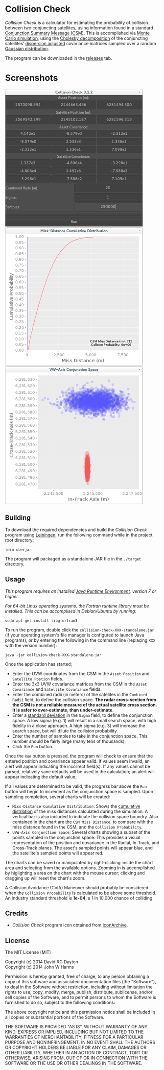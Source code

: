 # Collision Check

*Collision Check* is a calculator for estimating the probability of collision
between two conjuncting satellites, using information found in a standard
[Conjunction Summary Message (CSM)](https://www.space-track.org/documents/CSM_Guide.pdf).
This is accomplished via
[Monte Carlo simulation](http://en.wikipedia.org/wiki/Monte_Carlo_method),
using the
[Cholesky decomposition](http://en.wikipedia.org/wiki/Cholesky_decomposition)
of the conjuncting satellites'
[dispersion adjusted](http://en.wikipedia.org/wiki/Standard_deviation)
covariance matrices sampled over a random
[Gaussian distribution](http://en.wikipedia.org/wiki/Normal_distribution).

The program can be downloaded in the
[releases](https://github.com/david-rc-dayton/collision-check/releases) tab.

# Screenshots

![calculator](https://raw.githubusercontent.com/david-rc-dayton/collision-check/master/screenshots/calculator_screenshot.png)
![cdf](https://raw.githubusercontent.com/david-rc-dayton/collision-check/master/screenshots/cdf_screenshot.png)
![scatter](https://raw.githubusercontent.com/david-rc-dayton/collision-check/master/screenshots/scatter_screenshot.png)


## Building

To download the required dependencies and build the *Collision Check* program
using [Leiningen](http://leiningen.org/), run the following command while in
the project root directory:

    lein uberjar

The program will packaged as a standalone JAR file in the `./target` directory.

## Usage

*This program requires an installed
[Java Runtime Environment](http://www.oracle.com/technetwork/java/javase/downloads/index.html),
version 7 or higher.*

*For 64-bit Linux operating systems, the Fortran runtime library must be
installed. This can be accomplised in Debian/Ubuntu by running:*

    sudo apt-get install libgfortran3


To run the program, double click the `collision-check-XXX-standalone.jar` (if
your operating system's file manager is configured to launch Java programs),
or by entering the following in the command line (replacing `XXX` with the
version number):

    java -jar collision-check-XXX-standalone.jar

Once the application has started;
- Enter the UVW coordinates from the CSM in the `Asset Position` and
`Satellite Postion` fields.
- Enter the 3x3 UVW covariance matrices from the CSM in the `Asset Covariance`
and `Satellite Covariance` fields.
- Enter the combined radii (in meters) of the satelites in the `Combined
Radii` field, to define the collision space. **The radar cross-section from
the CSM is not a reliable measure of the actual satellite cross section. It is
safer to over-estimate, than under-estimate.**
- Enter a
[standard deviation](http://en.wikipedia.org/wiki/Standard_deviation)
in the `Sigma` field, to define the conjunction space. A low sigma (e.g. 1)
will result in a small search space, with high fidelity in a close approach. A
high sigma (e.g. 3) will increase the search space, but will dilute the
collision probability.
- Enter the number of samples to take in the conjunction space. This number
should be fairly large (many tens of thousands).
- Click the `Run` button.

Once the `Run` button is pressed, the program will check to ensure that the
entered position and covariance appear valid. If values seem invalid, an alert
will appear indicating the incorrect field(s). If any values cannot be parsed,
relatively sane defaults will be used in the calculation; an alert will appear
indicating the default value.

If all values are determined to be valid, the progress bar above the `Run`
button will begin to increment as the conjunction space is sampled. Upon
sampling completion, several charts will be created:
- `Miss-Distance Cumulative Distribution`: Shows the
[cumulative distribtion](http://en.wikipedia.org/wiki/Cumulative_distribution_function)
of the miss distances calculated during the simulation. A vertical bar is also
included to indicate the collision space boundry. Also contained in the chart
are the `CSM Miss Distance`, to compare with the miss distance found in the
CSM, and the `Collision Probability`.
- `UVW-Axis Conjunction Space`: Several charts showing a subset of the points
sampled in the conjunction space. This provides a visual representation of the
position and covariance in the Radial, In-Track, and Cross-Track planes. The
asset's sampled points will appear blue, and the satellite's sampled points
will appear red.

The charts can be saved or manipulated by right-clicking inside the chart area
and selecting from the available options. Zooming in is accomplished by
higlighting a area on the chart with the mouse cursor; clicking and dragging
up will reset the chart's zoom.

A Collision Avoidance (ColA) Maneuver should probably be considered when the
`Collision Probability` is calculated to be above some threshold. An industry
standard threshold is **1e-04**, a 1 in 10,000 chance of colliding.

## Credits
- *Collision Check* program icon obtained from
[IconArchive](http://www.iconarchive.com/show/space-icons-by-aha-soft/supernova-icon.html).

## License

The MIT License (MIT)

Copyright (c) 2014 David RC Dayton <br>
Copyright (c) 2014 John W Harms

Permission is hereby granted, free of charge, to any person obtaining a copy
of this software and associated documentation files (the "Software"), to deal
in the Software without restriction, including without limitation the rights
to use, copy, modify, merge, publish, distribute, sublicense, and/or sell
copies of the Software, and to permit persons to whom the Software is
furnished to do so, subject to the following conditions:

The above copyright notice and this permission notice shall be included in
all copies or substantial portions of the Software.

THE SOFTWARE IS PROVIDED "AS IS", WITHOUT WARRANTY OF ANY KIND, EXPRESS OR
IMPLIED, INCLUDING BUT NOT LIMITED TO THE WARRANTIES OF MERCHANTABILITY,
FITNESS FOR A PARTICULAR PURPOSE AND NONINFRINGEMENT. IN NO EVENT SHALL THE
AUTHORS OR COPYRIGHT HOLDERS BE LIABLE FOR ANY CLAIM, DAMAGES OR OTHER
LIABILITY, WHETHER IN AN ACTION OF CONTRACT, TORT OR OTHERWISE, ARISING FROM,
OUT OF OR IN CONNECTION WITH THE SOFTWARE OR THE USE OR OTHER DEALINGS IN
THE SOFTWARE.
